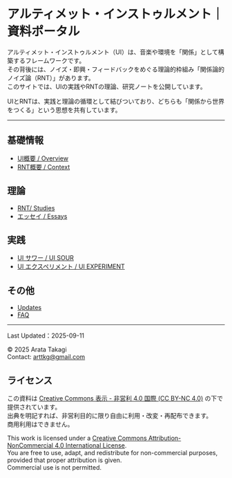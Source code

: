 # アルティメット・インストゥルメント｜資料ポータル

アルティメット・インストゥルメント（UI）は、音楽や環境を「関係」として構築するフレームワークです。  
その背後には、ノイズ・即興・フィードバックをめぐる理論的枠組み「関係論的ノイズ論（RNT）」があります。  
このサイトでは、UIの実践やRNTの理論、研究ノートを公開しています。


UIとRNTは、実践と理論の循環として結びついており、どちらも「関係から世界をつくる」という思想を共有しています。  


---

## 基礎情報
- [UI概要 / Overview](docs/overview.md)
- [RNT概要 / Context](docs/context.md)


## 理論
- [RNT/ Studies](docs/studies/index.md)
- [エッセイ / Essays](https://note.com/arttkg/m/m7d6e093a18c1)


## 実践
- [UI サワー / UI SOUR](docs/ui_sour/index.md)
- [UI エクスペリメント / UI EXPERIMENT](docs/ui_experiment/index.md)


## その他
- [Updates](docs/updates.md)
- [FAQ](docs/faq.md)

---

Last Updated：2025-09-11 

© 2025 Arata Takagi  
Contact: arttkg@gmail.com


## ライセンス

この資料は [Creative Commons 表示 - 非営利 4.0 国際 (CC BY-NC 4.0)](https://creativecommons.org/licenses/by-nc/4.0/deed.ja) の下で提供されています。  
出典を明記すれば、非営利目的に限り自由に利用・改変・再配布できます。  
商用利用はできません。


This work is licensed under a [Creative Commons Attribution-NonCommercial 4.0 International License](https://creativecommons.org/licenses/by-nc/4.0/).  
You are free to use, adapt, and redistribute for non-commercial purposes, provided that proper attribution is given.  
Commercial use is not permitted.

